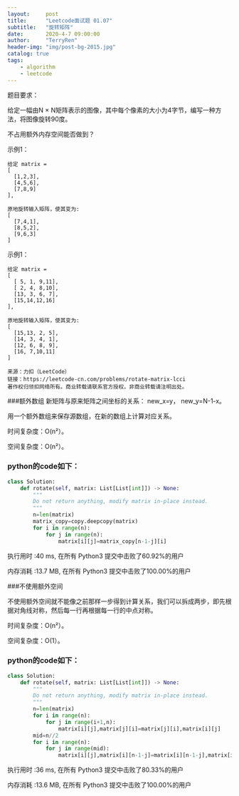 ```yaml
---
layout:     post
title:      "Leetcode面试题 01.07"
subtitle:   "旋转矩阵"
date:       2020-4-7 09:00:00
author:     "TerryRen"
header-img: "img/post-bg-2015.jpg"
catalog: true
tags:
    - algorithm
    - leetcode
---
```

题目要求：

给定一幅由N × N矩阵表示的图像，其中每个像素的大小为4字节，编写一种方法，将图像旋转90度。

不占用额外内存空间能否做到？

示例1：
```
给定 matrix = 
[
  [1,2,3],
  [4,5,6],
  [7,8,9]
],

原地旋转输入矩阵，使其变为:
[
  [7,4,1],
  [8,5,2],
  [9,6,3]
]

```
示例1：
```
给定 matrix =
[
  [ 5, 1, 9,11],
  [ 2, 4, 8,10],
  [13, 3, 6, 7],
  [15,14,12,16]
], 

原地旋转输入矩阵，使其变为:
[
  [15,13, 2, 5],
  [14, 3, 4, 1],
  [12, 6, 8, 9],
  [16, 7,10,11]
]

来源：力扣（LeetCode）
链接：https://leetcode-cn.com/problems/rotate-matrix-lcci
著作权归领扣网络所有。商业转载请联系官方授权，非商业转载请注明出处。
```
###额外数组
新矩阵与原来矩阵之间坐标的关系：
new_x=y，
new_y=N-1-x。

用一个额外数组来保存源数组，在新的数组上计算对应关系。


时间复杂度：O(n²）。

空间复杂度：O(n²）。




### python的code如下：


```python
class Solution:
    def rotate(self, matrix: List[List[int]]) -> None:
        """
        Do not return anything, modify matrix in-place instead.
        """
        n=len(matrix)
        matrix_copy=copy.deepcopy(matrix)
        for i in range(n):
            for j in range(n):
                matrix[i][j]=matrix_copy[n-1-j][i]
```
执行用时 :40 ms, 在所有 Python3 提交中击败了60.92%的用户

内存消耗 :13.7 MB, 在所有 Python3 提交中击败了100.00%的用户

###不使用额外空间

不使用额外空间就不能像之前那样一步得到计算关系，我们可以拆成两步，即先根据对角线对称，然后每一行再根据每一行的中点对称。

时间复杂度：O(n²）。

空间复杂度：O(1）。
### python的code如下：


```python
class Solution:
    def rotate(self, matrix: List[List[int]]) -> None:
        """
        Do not return anything, modify matrix in-place instead.
        """
        n=len(matrix)
        for i in range(n):
            for j in range(i+1,n):
                matrix[i][j],matrix[j][i]=matrix[j][i],matrix[i][j]
        mid=n//2
        for i in range(n):
            for j in range(mid):
                matrix[i][j],matrix[i][n-1-j]=matrix[i][n-1-j],matrix[i][j]
```
执行用时 :36 ms, 在所有 Python3 提交中击败了80.33%的用户

内存消耗 :13.6 MB, 在所有 Python3 提交中击败了100.00%的用户